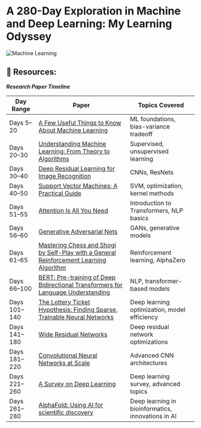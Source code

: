 # A 280-Day Exploration in Machine and Deep Learning: My Learning Odyssey
![Machine Learning](https://github.com/Sahash-Rai/280_Days_Of_Machine_Learning/blob/main/Assets/Machine_Learning_image.png)


## 📂 Resources: 
***Research Paper Timeline***

| **Day Range** | **Paper**                                                                                     | **Topics Covered**                       |
|---------------|-----------------------------------------------------------------------------------------------|------------------------------------------|
| Days 5–20     | [A Few Useful Things to Know About Machine Learning](https://homes.cs.washington.edu/~pedrod/papers/afewthings.pdf) | ML foundations, bias-variance tradeoff   |
| Days 20–30    | [Understanding Machine Learning: From Theory to Algorithms](https://www.cs.huji.ac.il/~shais/UnderstandingMachineLearning/) | Supervised, unsupervised learning        |
| Days 30–40    | [Deep Residual Learning for Image Recognition](https://arxiv.org/abs/1512.03385)              | CNNs, ResNets                            |
| Days 40–50    | [Support Vector Machines: A Practical Guide](https://www.cs.sjsu.edu/~wang/350/Papers/svm.pdf) | SVM, optimization, kernel methods        |
| Days 51–55    | [Attention Is All You Need](https://arxiv.org/abs/1706.03762)                                 | Introduction to Transformers, NLP basics |
| Days 56–60    | [Generative Adversarial Nets](https://arxiv.org/abs/1406.2661)                                | GANs, generative models                  |
| Days 61–65    | [Mastering Chess and Shogi by Self-Play with a General Reinforcement Learning Algorithm](https://arxiv.org/abs/1712.01815) | Reinforcement learning, AlphaZero        |
| Days 66–100   | [BERT: Pre-training of Deep Bidirectional Transformers for Language Understanding](https://arxiv.org/abs/1810.04805) | NLP, transformer-based models            |
| Days 101–140  | [The Lottery Ticket Hypothesis: Finding Sparse, Trainable Neural Networks](https://arxiv.org/abs/1803.03635) | Deep learning optimization, model efficiency |
| Days 141–180  | [Wide Residual Networks](https://arxiv.org/abs/1605.07146)                                    | Deep residual network optimizations      |
| Days 181–220  | [Convolutional Neural Networks at Scale](https://arxiv.org/abs/1605.07146)                    | Advanced CNN architectures               |
| Days 221–260  | [A Survey on Deep Learning](https://arxiv.org/abs/2003.03123)                                | Deep learning survey, advanced topics    |
| Days 261–280  | [AlphaFold: Using AI for scientific discovery](https://www.nature.com/articles/s41592-021-01078-x) | Deep learning in bioinformatics, innovations in AI |
